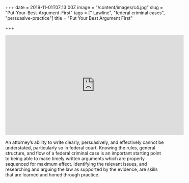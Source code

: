 +++
date = 2019-11-01T07:13:00Z
image = "/content/images/c4.jpg"
slug = "Put-Your-Best-Argument-First"
tags = [" Lawline", "federal criminal cases", "persuasive-practice"]
title = "Put Your Best Argument First"

+++


  
<iframe width="560" height="315" src="https://www.youtube.com/embed/0TPG2YbL8hU" frameborder="0" allow="accelerometer; autoplay; encrypted-media; gyroscope; picture-in-picture" allowfullscreen></iframe>  
  
An attorney’s ability to write clearly, persuasively, and effectively cannot be understated, particularly so in federal court. Knowing the rules, general structure, and flow of a federal criminal case is an important starting point to being able to make timely written arguments which are properly sequenced for maximum effect. Identifying the relevant issues, and researching and arguing the law as supported by the evidence, are skills that are learned and honed through practice.